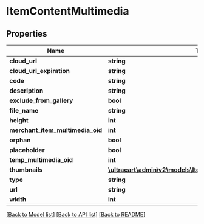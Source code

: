 # ItemContentMultimedia

## Properties
Name | Type | Description | Notes
------------ | ------------- | ------------- | -------------
**cloud_url** | **string** |  | [optional] 
**cloud_url_expiration** | **string** |  | [optional] 
**code** | **string** |  | [optional] 
**description** | **string** |  | [optional] 
**exclude_from_gallery** | **bool** |  | [optional] 
**file_name** | **string** |  | [optional] 
**height** | **int** |  | [optional] 
**merchant_item_multimedia_oid** | **int** |  | [optional] 
**orphan** | **bool** |  | [optional] 
**placeholder** | **bool** |  | [optional] 
**temp_multimedia_oid** | **int** |  | [optional] 
**thumbnails** | [**\\ultracart\admin\v2\models\ItemContentMultimediaThumbnail[]**](ItemContentMultimediaThumbnail.md) |  | [optional] 
**type** | **string** |  | [optional] 
**url** | **string** |  | [optional] 
**width** | **int** |  | [optional] 

[[Back to Model list]](../README.md#documentation-for-models) [[Back to API list]](../README.md#documentation-for-api-endpoints) [[Back to README]](../README.md)


